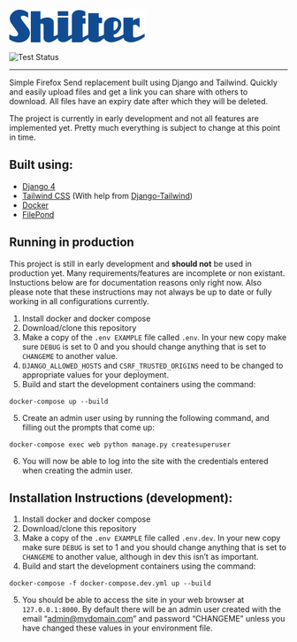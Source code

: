 ![Shifter Logo](shifter/theme/static/img/logo.svg)

![Test Status](https://github.com/TobySuch/Shifter/actions/workflows/main.yml/badge.svg?branch=main)

---

Simple Firefox Send replacement built using Django and Tailwind. Quickly and easily upload files and get a link you can share with others to download. All files have an expiry date after which they will be deleted. 

The project is currently in early development and not all features are implemented yet. Pretty much everything is subject to change at this point in time.

## Built using:
- [Django 4](https://github.com/django/django)
- [Tailwind CSS](https://github.com/tailwindlabs/tailwindcss) (With help from [Django-Tailwind](https://github.com/timonweb/django-tailwind))
- [Docker](https://github.com/docker)
- [FilePond](https://github.com/pqina/filepond)

## Running in production
This project is still in early development and **should not** be used in production yet. Many requirements/features are incomplete or non existant. Instuctions below are for documentation reasons only right now. Also please note that these instructions may not always be up to date or fully working in all configurations currently.
1. Install docker and docker compose
2. Download/clone this repository
3. Make a copy of the `.env EXAMPLE` file called `.env`. In your new copy make sure `DEBUG` is set to 0 and you should change anything that is set to `CHANGEME` to another value.
4. `DJANGO_ALLOWED_HOSTS` and `CSRF_TRUSTED_ORIGINS` need to be changed to appropriate values for your deployment.
5. Build and start the development containers using the command:
```
docker-compose up --build
```
5. Create an admin user using by running the following command, and filling out the prompts that come up:
```
docker-compose exec web python manage.py createsuperuser
```
6. You will now be able to log into the site with the credentials entered when creating the admin user.

## Installation Instructions (development):
1. Install docker and docker compose
2. Download/clone this repository
3. Make a copy of the `.env EXAMPLE` file called `.env.dev`. In your new copy make sure `DEBUG` is set to 1 and you should change anything that is set to `CHANGEME` to another value, although in dev this isn’t as important.
4. Build and start the development containers using the command:
```
docker-compose -f docker-compose.dev.yml up --build
```
5. You should be able to access the site in your web browser at `127.0.0.1:8000`. By default there will be an admin user created with the email “admin@mydomain.com” and password “CHANGEME” unless you have changed these values in your environment file.
